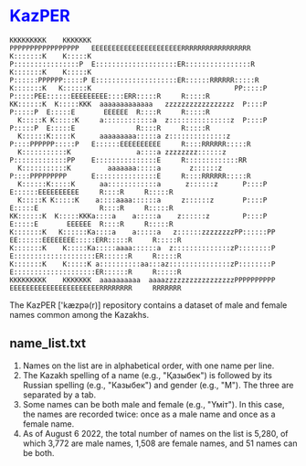 <style>H1{color:Blue;}</style>

# KazPER
```
KKKKKKKKK    KKKKKKK                                   PPPPPPPPPPPPPPPPP   EEEEEEEEEEEEEEEEEEEEEERRRRRRRRRRRRRRRRR   
K:::::::K    K:::::K                                   P::::::::::::::::P  E::::::::::::::::::::ER::::::::::::::::R  
K:::::::K    K:::::K                                   P::::::PPPPPP:::::P E::::::::::::::::::::ER::::::RRRRRR:::::R 
K:::::::K   K::::::K                                   PP:::::P     P:::::PEE::::::EEEEEEEEE::::ERR:::::R     R:::::R
KK::::::K  K:::::KKK  aaaaaaaaaaaaa   zzzzzzzzzzzzzzzzz  P::::P     P:::::P  E:::::E       EEEEEE  R::::R     R:::::R
  K:::::K K:::::K     a::::::::::::a  z:::::::::::::::z  P::::P     P:::::P  E:::::E               R::::R     R:::::R
  K::::::K:::::K      aaaaaaaaa:::::a z::::::::::::::z   P::::PPPPPP:::::P   E::::::EEEEEEEEEE     R::::RRRRRR:::::R 
  K:::::::::::K                a::::a zzzzzzzz::::::z    P:::::::::::::PP    E:::::::::::::::E     R:::::::::::::RR  
  K:::::::::::K         aaaaaaa:::::a       z::::::z     P::::PPPPPPPPP      E:::::::::::::::E     R::::RRRRRR:::::R 
  K::::::K:::::K      aa::::::::::::a      z::::::z      P::::P              E::::::EEEEEEEEEE     R::::R     R:::::R
  K:::::K K:::::K    a::::aaaa::::::a     z::::::z       P::::P              E:::::E               R::::R     R:::::R
KK::::::K  K:::::KKKa::::a    a:::::a    z::::::z        P::::P              E:::::E       EEEEEE  R::::R     R:::::R
K:::::::K   K::::::Ka::::a    a:::::a   z::::::zzzzzzzzPP::::::PP          EE::::::EEEEEEEE:::::ERR:::::R     R:::::R
K:::::::K    K:::::Ka:::::aaaa::::::a  z::::::::::::::zP::::::::P          E::::::::::::::::::::ER::::::R     R:::::R
K:::::::K    K:::::K a::::::::::aa:::az:::::::::::::::zP::::::::P          E::::::::::::::::::::ER::::::R     R:::::R
KKKKKKKKK    KKKKKKK  aaaaaaaaaa  aaaazzzzzzzzzzzzzzzzzPPPPPPPPPP          EEEEEEEEEEEEEEEEEEEEEERRRRRRRR     RRRRRRR
```                                                                                                          
The KazPER ['kæzpə(r)] repository contains a dataset of male and female names common among the Kazakhs.

## name_list.txt

1. Names on the list are in alphabetical order, with one name per line.
2. The Kazakh spelling of a name (e.g., "Қазыбек") is followed by its Russian spelling (e.g., "Казыбек") and gender (e.g., "M"). The three are separated by a tab.
3. Some names can be both male and female (e.g., "Үміт"). In this case, the names are recorded twice: once as a male name and once as a female name.
4. As of August 6 2022, the total number of names on the list is 5,280, of which 3,772 are male names, 1,508 are female names, and 51 names can be both.
